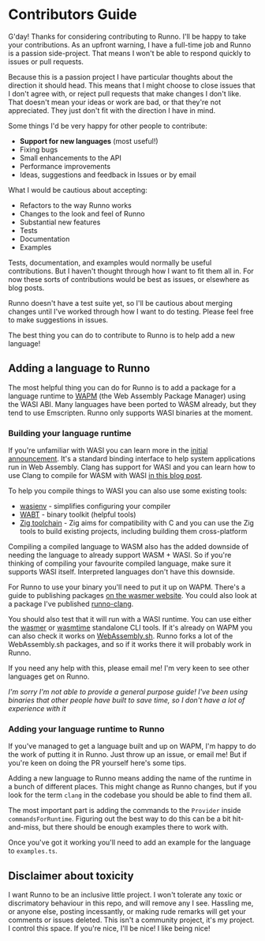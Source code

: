 # Contributors Guide

G'day! Thanks for considering contributing to Runno. I'll be happy to take your
contributions. As an upfront warning, I have a full-time job and Runno is a
passion side-project. That means I won't be able to respond quickly to issues or
pull requests.

Because this is a passion project I have particular thoughts about the direction
it should head. This means that I might choose to close issues that I don't
agree with, or reject pull requests that make changes I don't like. That doesn't
mean your ideas or work are bad, or that they're not appreciated. They just
don't fit with the direction I have in mind.

Some things I'd be very happy for other people to contribute:

- **Support for new languages** (most useful!)
- Fixing bugs
- Small enhancements to the API
- Performance improvements
- Ideas, suggestions and feedback in Issues or by email

What I would be cautious about accepting:

- Refactors to the way Runno works
- Changes to the look and feel of Runno
- Substantial new features
- Tests
- Documentation
- Examples

Tests, documentation, and examples would normally be useful contributions. But I
haven't thought through how I want to fit them all in. For now these sorts of
contributions would be best as issues, or elsewhere as blog posts.

Runno doesn't have a test suite yet, so I'll be cautious about merging changes
until I've worked through how I want to do testing. Please feel free to make
suggestions in issues.

The best thing you can do to contribute to Runno is to help add a new language!

## Adding a language to Runno

The most helpful thing you can do for Runno is to add a package for a language
runtime to [WAPM](https://wapm.io) (the Web Assembly Package Manager) using the
WASI ABI. Many languages have been ported to WASM already, but they tend to use
Emscripten. Runno only supports WASI binaries at the moment.

### Building your language runtime

If you're unfamiliar with WASI you can learn more in the [initial announcement](https://hacks.mozilla.org/2019/03/standardizing-wasi-a-webassembly-system-interface/).
It's a standard binding interface to help system applications run in Web
Assembly. Clang has support for WASI and you can learn how to use Clang to
compile for WASM with WASI [in this blog post](https://00f.net/2019/04/07/compiling-to-webassembly-with-llvm-and-clang/).

To help you compile things to WASI you can also use some existing tools:

- [wasienv](https://github.com/wasienv/wasienv) - simplifies configuring your compiler
- [WABT](https://github.com/WebAssembly/wabt) - binary toolkit (helpful tools)
- [Zig toolchain](https://zig.news/kristoff/compile-a-c-c-project-with-zig-368j) -
  Zig aims for compatibility with C and you can use the Zig tools to build
  existing projects, including building them cross-platform

Compiling a compiled language to WASM also has the added downside of needing the
language to already support WASM + WASI. So if you're thinking of compiling your
favourite compiled language, make sure it supports WASI itself. Interpreted
languages don't have this downside.

For Runno to use your binary you'll need to put it up on WAPM. There's a guide
to publishing packages [on the wasmer website](https://docs.wasmer.io/ecosystem/wapm/publishing-your-package).
You could also look at a package I've published [runno-clang](https://github.com/taybenlor/clang).

You should also test that it will run with a WASI runtime. You can use either
the [wasmer](https://docs.wasmer.io/ecosystem/wasmer/getting-started) or
[wasmtime](https://docs.wasmtime.dev/cli.html) standalone CLI tools. If it's
already on WAPM you can also check it works on [WebAssembly.sh](https://webassembly.sh/).
Runno forks a lot of the WebAssembly.sh packages, and so if it works there it
will probably work in Runno.

If you need any help with this, please email me! I'm very keen to see other
languages get on Runno.

_I'm sorry I'm not able to provide a general purpose guide! I've been using
binaries that other people have built to save time, so I don't have a lot of
experience with it_

### Adding your language runtime to Runno

If you've managed to get a language built and up on WAPM, I'm happy to do the
work of putting it in Runno. Just throw up an issue, or email me! But if you're
keen on doing the PR yourself here's some tips.

Adding a new language to Runno means adding the name of the runtime in a bunch
of different places. This might change as Runno changes, but if you look for the
term `clang` in the codebase you should be able to find them all.

The most important part is adding the commands to the `Provider` inside
`commandsForRuntime`. Figuring out the best way to do this can be a bit
hit-and-miss, but there should be enough examples there to work with.

Once you've got it working you'll need to add an example for the language to
`examples.ts`.

## Disclaimer about toxicity

I want Runno to be an inclusive little project. I won't tolerate any toxic or
discrimatory behaviour in this repo, and will remove any I see. Hassling me, or
anyone else, posting incessantly, or making rude remarks will get your comments
or issues deleted. This isn't a community project, it's my project. I control
this space. If you're nice, I'll be nice! I like being nice!
